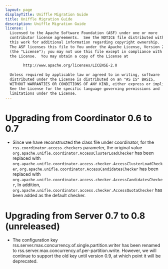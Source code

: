 ```yaml
---
layout: page
displayTitle: Uniffle Migration Guide
title: Uniffle Migration Guide
description: Uniffle Migration Guide
license: |
  Licensed to the Apache Software Foundation (ASF) under one or more
  contributor license agreements.  See the NOTICE file distributed with
  this work for additional information regarding copyright ownership.
  The ASF licenses this file to You under the Apache License, Version 2.0
  (the "License"); you may not use this file except in compliance with
  the License.  You may obtain a copy of the License at
  
        http://www.apache.org/licenses/LICENSE-2.0
  
  Unless required by applicable law or agreed to in writing, software
  distributed under the License is distributed on an "AS IS" BASIS,
  WITHOUT WARRANTIES OR CONDITIONS OF ANY KIND, either express or implied.
  See the License for the specific language governing permissions and
  limitations under the License.
---
```


# Upgrading from Coordinator 0.6 to 0.7

+ Since we have reconstructed the class file under coordinator, for the `rss.coordinator.access.checkers` parameter, the original value `org.apache.unifle.coordinator.AccessClusterLoadChecker` has been replaced with `org.apache.unifle.coordinator.access.checker.AccessClusterLoadChecker`, `org.apache.unifle.coordinator.AccessCandidatesChecker` has been replaced with `org.apache.unifle.coordinator.access.checker.AccessCandidatesChecker`, In addition, `org.apache.unifle.coordinator.access.checker.AccessQuotaChecker` has been added as the default checker.


# Upgrading from Server 0.7 to 0.8 (unreleased)

+ The configuration key rss.server.max.concurrency.of.single.partition.writer has been renamed to rss.server.max.concurrency.of.per-partition.write. However, we will continue to support the old key until version 0.9, at which point it will be deprecated.